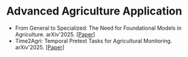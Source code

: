 # Advanced Agriculture Application

- From General to Specialized: The Need for Foundational Models in Agriculture. arXiv'2025. [[Paper](https://arxiv.org/abs/2507.05390)]
- Time2Agri: Temporal Pretext Tasks for Agricultural Monitoring. arXiv'2025. [[Paper](https://arxiv.org/abs/2507.04366)]
